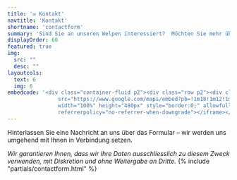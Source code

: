```yaml
---
title: '✉️ Kontakt'
navtitle: 'Kontakt'
shortname: 'contactform'
summary: 'Sind Sie an unseren Welpen interessiert?  Möchten Sie mehr über die aktuelle Verfügbarkeit von Welpen erfahren? Oder einfach eine Frage stellen?'
displayOrder: 60
featured: true
img: 
  src: "" 
  desc: ""
layoutcols:
  text: 6
  img: 6
embedcode: '<div class="container-fluid p2"><div class="row p2"><div class="col"><h4>Cattery<br>von Blumenberg.</h4></div><div class="col"><p>British Shorthair Familienzucht</p><p itemprop="address" itemscope itemtype="https://schema.org/PostalAddress"> <span itemprop="postalCode">3013</span> <span itemprop="addressLocality">Bern</span>-Breitenrain</p></div><div class="col"><a href="https://www.facebook.com/profile.php?id=61574476448250" target="_blank"><img src="img/facebook.svg" alt="Facebook" style="margin: 8px;" width="32" height="32"></a><a href="https://www.instagram.com/cattery_vonblumenberg?utm_source=ig_web_button_share_sheet&igsh=ZDNlZDc0MzIxNw==" target="_blank"><img src="img/instagram.svg" alt="Instagram" style="margin: 8px;" width="32" height="32"></a></div></div><div class="row p2"><hr><div class="col h-100"><iframe
                src="https://www.google.com/maps/embed?pb=!1m18!1m12!1m3!1d7544.614485104128!2d7.446861104869439!3d46.956656380939855!2m3!1f0!2f0!3f0!3m2!1i1024!2i768!4f13.1!3m3!1m2!1s0x478e39e92325d549%3A0x14d9e17a554eda3d!2sSpitalacker%2C%20Berna!5e0!3m2!1sit!2sch!4v1742733915468!5m2!1sit!2sch"
                width="100%" height="480px" style="border:0;" allowfullscreen="" loading="lazy"
                referrerpolicy="no-referrer-when-downgrade"></iframe></div></div></div>'
---
```


Hinterlassen Sie eine Nachricht an uns über das Formular – wir werden uns umgehend mit Ihnen in Verbindung setzen.

*Wir garantieren Ihnen, dass wir Ihre Daten ausschliesslich zu diesem Zweck verwenden, mit Diskretion und ohne Weitergabe an Dritte.*
{% include "partials/contactform.html" %}

